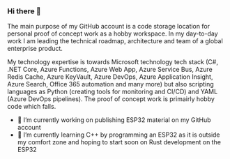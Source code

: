 ### Hi there 👋

The main purpose of my GitHub account is a code storage location for personal proof of concept work as a hobby workspace. In my day-to-day work I am leading the technical roadmap, architecture and team of a global enterprise product.

My technology expertise is towards Microsoft technology tech stack (C#, .NET Core, Azure Functions, Azure Web App, Azure Service Bus, Azure Redis Cache, Azure KeyVault, Azure DevOps, Azure Application Insight, Azure Search, Office 365 automation and many more) but also scripting languages as Python (creating tools for monitoring and CI/CD) and YAML (Azure DevOps pipelines). The proof of concept work is primairly hobby code which falls.

- 🔭 I’m currently working on publishing ESP32 material on my GitHub account
- 🌱 I’m currently learning C++ by programming an ESP32 as it is outside my comfort zone and hoping to start soon on Rust development on the ESP32

